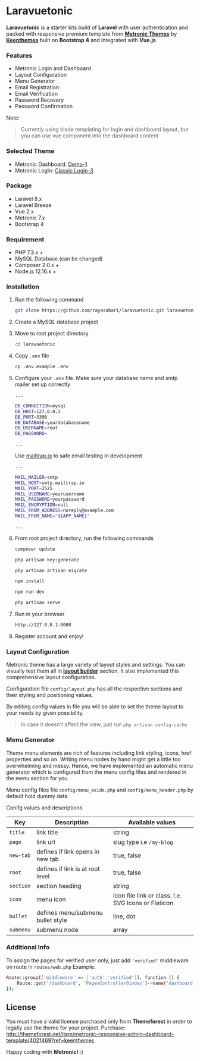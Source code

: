 # Laravuetonic

**Laravuetonic** is a starter kits build of **Laravel** with user authentication and packed with responsive premium template from [**Metronic Themes**](https://keenthemes.com/metronic/) by [**Keenthemes**](https://keenthemes.com/) built on **Bootstrap 4** and integrated with **Vue.js**

### Features
  - Metronic Login and Dashboard
  - Layout Configuration
  - Menu Generator
  - Email Registration
  - Email Verification
  - Password Recovery
  - Password Confirmation

Note:
> Currently using blade templating for login and dashboard layout, but you can use vue component into the dashboard content

### Selected Theme
  - Metronic Dashboard: [Demo-1](https://preview.keenthemes.com/metronic/demo1/index.html)
  - Metronic Login: [Classic Login-3](https://preview.keenthemes.com/metronic/demo1/custom/pages/login/classic/login-3.html)

### Package
  - Laravel 8.x
  - Laravel Breeze
  - Vue 2.x
  - Metronic 7.x
  - Bootstrap 4

### Requirement

* PHP 7.3.x +
* MySQL Database (can be changed)
* Composer 2.0.x +
* Node.js 12.16.x +

### Installation

1. Run the following command 
    ```sh
    git clone https://github.com/rayasabari/laravuetonic.git laravuetonic
    ```

2. Create a MySQL database project 
2. Move to root project directory
    ```sh
    cd laravuetonic
    ```

3. Copy ```.env``` file
    ```sh
    cp .env.example .env
    ```

4. Configure your ```.env``` file. Make sure your database name and smtp mailer set up correctly
    ```sh
    ...
    
    DB_CONNECTION=mysql
    DB_HOST=127.0.0.1
    DB_PORT=3306
    DB_DATABASE=yourdatabasename
    DB_USERNAME=root
    DB_PASSWORD=
    
    ...
    ```
    Use [mailtrap.io](https://mailtrap.io/) to safe email testing in development
     ```sh
    ...

    MAIL_MAILER=smtp
    MAIL_HOST=smtp.mailtrap.io
    MAIL_PORT=2525
    MAIL_USERNAME=yourusername
    MAIL_PASSWORD=yourpassword
    MAIL_ENCRYPTION=null
    MAIL_FROM_ADDRESS=noreply@example.com
    MAIL_FROM_NAME="${APP_NAME}"

    ...
    ```

5. From root project directory, run the following commands
     ```sh
    composer update
    ```
     ```sh
    php artisan key:generate
    ```
     ```sh
    php artisan artisan migrate
    ```
    ```sh
    npm install
    ```
    ```sh
    npm run dev
    ```
    ```sh
    php artisan serve
    ```
    
6. Run in your browser
    ```sh
    http://127.0.0.1:8000
    ```
8. Register account and enjoy!

### Layout Configuration
Metronic theme has a large variety of layout styles and settings. You can visually test them all in [**layout builder**](https://preview.keenthemes.com/metronic/demo1/builder.html) section. It also implemented this comprehensive layout configuration.

Configuration file ```config/layout.php``` has all the respective sections and their styling and positioning values.

By editing config values in file you will be able to set the theme layout to your needs by given possibility.

> In case it doesn't affect the view, just run ```php artisan config:cache```

### Menu Generator

Theme menu elements are rich of features including link styling, icons, href properties and so on. Writing menu nodes by hand might get a little too overwhelming and messy. Hence, we have implemented an automatic menu generator which is configured from the menu config files and rendered in the menu section for you.

Menu config files file ```config/menu_aside.php``` and ```config/menu_header.php``` by default hold dummy data.

Conifg values and descriptions

| Key | Description	| Available values |
| ------ |	------	| ------ |
| ```title``` |	link title	| string |
| ```page``` | link url | slug type i.e ```/my-blog``` |
| ```new-tab```	| defines if link opens in new tab	| true, false |
| ```root``` | defines if link is at root level | true, false |
| ```section```	| section heading	| string |
| ```icon``` |	menu icon | Icon file link or class. I.e. SVG Icons or Flaticon |
| ```bullet``` | defines menu/submenu bullet style | line, dot |
| ```submenu```	| submenu node	| array |

### Additional Info
To assign the pages for verified user only, just add ```'verified'```  middleware on route in ```routes/web.php```
Example:
```sh
Route::group(['middleware' => ['auth','verified']], function () {
    Route::get('/dashboard', 'PagesController@index')->name('dashboard');
});
```

License
----
You must have a valid license purchased only from **Themeforest** in order to legally use the theme for your project.
Purchase:  http://themeforest.net/item/metronic-responsive-admin-dashboard-template/4021469?ref=keenthemes



Happy coding with **Metronic!** :)

